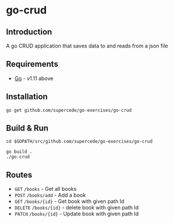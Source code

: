 # go-crud

## Introduction

A go CRUD application that saves data to and reads from a json file

## Requirements

- [Go](https://golang.org) - v1.11 above

## Installation

```
go get github.com/supercede/go-exercises/go-crud
```

## Build & Run

```
cd $GOPATH/src/github.com/supercede/go-exercises/go-crud

go build .
./go-crud
```

## Routes

- `GET` `/books` - Get all books
- `POST` `/books/add` - Add a book
- `GET` `/books/{id}` - Get book with given path Id
- `DELETE` `/books/{id}` - delete book with given path Id
- `PATCH` `/books/{id}` - Update book with given path Id
